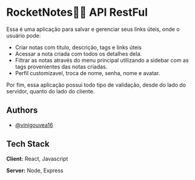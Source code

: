 # RocketNotes🚀📝 API RestFul

Essa é uma aplicação para salvar e gerenciar seus links úteis, onde o usuário pode:
- Criar notas com titulo, descrição, tags e links úteis
- Acessar a nota criada com todos os detalhes dela.
- Filtrar as notas através do menu principal utilizando a sidebar com as tags provenientes das notas criadas.
- Perfil customizavel, troca de nome, senha, nome e avatar.

Por fim, essa aplicação possui todo tipo de validação, desde do lado do servidor, quanto do lado do cliente.  


## Authors

- [@vinigouvea16](https://www.github.com/vinigouvea16)


## Tech Stack

**Client:** React, Javascript

**Server:** Node, Express

